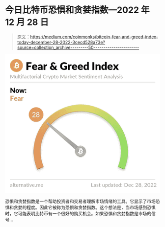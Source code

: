 # 今日比特币恐惧和贪婪指数—2022 年 12 月 28 日

> 原文：<https://medium.com/coinmonks/bitcoin-fear-and-greed-index-today-december-28-2022-3cecd528a73e?source=collection_archive---------50----------------------->

![](img/8069610c8e872fab78bdc564f443f15c.png)

恐惧和贪婪指数是一个帮助投资者和交易者理解市场情绪的工具。它显示了市场恐惧和贪婪的程度。因此它被称为恐惧和贪婪指数。这个想法是，当市场感到恐惧时，它可能表明比特币有一个很好的购买机会。如果恐惧和贪婪指数是市场的信号…